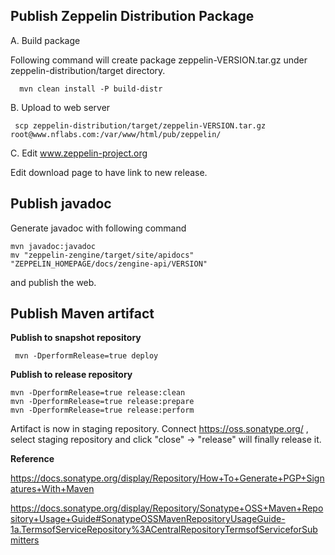 Publish Zeppelin Distribution Package
------

A. Build package

Following command will create package zeppelin-VERSION.tar.gz under zeppelin-distribution/target directory.

      mvn clean install -P build-distr


B. Upload to web server

     scp zeppelin-distribution/target/zeppelin-VERSION.tar.gz root@www.nflabs.com:/var/www/html/pub/zeppelin/


C. Edit www.zeppelin-project.org

Edit download page to have link to new release.


Publish javadoc
-------

Generate javadoc with following command

    mvn javadoc:javadoc
    mv "zeppelin-zengine/target/site/apidocs" "ZEPPELIN_HOMEPAGE/docs/zengine-api/VERSION"

and publish the web.


Publish Maven artifact
------------

**Publish to snapshot repository**

     mvn -DperformRelease=true deploy


**Publish to release repository**

    mvn -DperformRelease=true release:clean
    mvn -DperformRelease=true release:prepare
    mvn -DperformRelease=true release:perform

Artifact is now in staging repository.
Connect https://oss.sonatype.org/ , select staging repository and click "close" -> "release" will finally release it.


**Reference**

https://docs.sonatype.org/display/Repository/How+To+Generate+PGP+Signatures+With+Maven

https://docs.sonatype.org/display/Repository/Sonatype+OSS+Maven+Repository+Usage+Guide#SonatypeOSSMavenRepositoryUsageGuide-1a.TermsofServiceRepository%3ACentralRepositoryTermsofServiceforSubmitters

